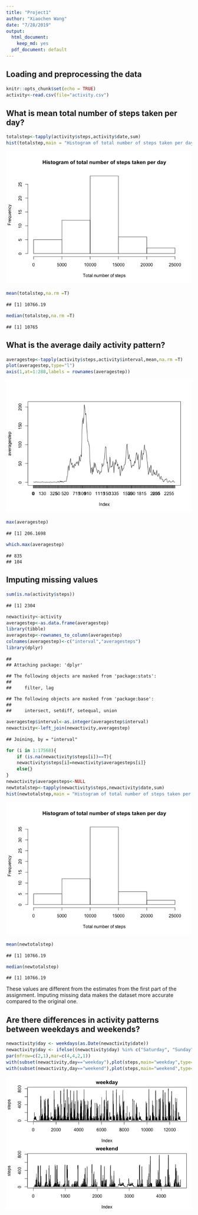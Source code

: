 ```yaml
---
title: "Project1"
author: "Xiaochen Wang"
date: "7/28/2019"
output:
  html_document:
    keep_md: yes
  pdf_document: default
---
```

## Loading and preprocessing the data

```r
knitr::opts_chunk$set(echo = TRUE)
activity<-read.csv(file="activity.csv")
```
## What is mean total number of steps taken per day?

```r
totalstep<-tapply(activity$steps,activity$date,sum)
hist(totalstep,main = "Histogram of total number of steps taken per day", xlab = "Total number of steps")
```

![](PA1_template_files/figure-html/mean_total_number-1.png)<!-- -->

```r
mean(totalstep,na.rm =T)
```

```
## [1] 10766.19
```

```r
median(totalstep,na.rm =T)
```

```
## [1] 10765
```

## What is the average daily activity pattern?


```r
averagestep<-tapply(activity$steps,activity$interval,mean,na.rm =T)
plot(averagestep,type="l")
axis(1,at=1:288,labels = rownames(averagestep))
```

![](PA1_template_files/figure-html/average_daily_activity_pattern-1.png)<!-- -->

```r
max(averagestep)
```

```
## [1] 206.1698
```

```r
which.max(averagestep)
```

```
## 835 
## 104
```
## Imputing missing values

```r
sum(is.na(activity$steps))
```

```
## [1] 2304
```

```r
newactivity<-activity
averagestep<-as.data.frame(averagestep)
library(tibble)
averagestep<-rownames_to_column(averagestep)
colnames(averagestep)<-c("interval","averagesteps")
library(dplyr)
```

```
## 
## Attaching package: 'dplyr'
```

```
## The following objects are masked from 'package:stats':
## 
##     filter, lag
```

```
## The following objects are masked from 'package:base':
## 
##     intersect, setdiff, setequal, union
```

```r
averagestep$interval<-as.integer(averagestep$interval)
newactivity<-left_join(newactivity,averagestep)
```

```
## Joining, by = "interval"
```

```r
for (i in 1:17568){
    if (is.na(newactivity$steps[i])==T){
    newactivity$steps[i]=newactivity$averagesteps[i]}
    else{}
}
newactivity$averagesteps<-NULL
newtotalstep<-tapply(newactivity$steps,newactivity$date,sum)
hist(newtotalstep,main = "Histogram of total number of steps taken per day", xlab = "Total number of steps")
```

![](PA1_template_files/figure-html/Imputing_missing_values-1.png)<!-- -->

```r
mean(newtotalstep)
```

```
## [1] 10766.19
```

```r
median(newtotalstep)
```

```
## [1] 10766.19
```
These values are different from the estimates from the first part of the assignment. Imputing missing data makes the dataset more accurate compared to the original one.

## Are there differences in activity patterns between weekdays and weekends?

```r
newactivity$day <- weekdays(as.Date(newactivity$date))
newactivity$day <- ifelse((newactivity$day) %in% c("Saturday", "Sunday"), "weekend", "weekday")
par(mfrow=c(2,1),mar=c(4,4,2,1))
with(subset(newactivity,day=="weekday"),plot(steps,main="weekday",type="l"))
with(subset(newactivity,day=="weekend"),plot(steps,main="weekend",type="l"))
```

![](PA1_template_files/figure-html/differences_in_activity_patterns_between_weekdays_and_weekends-1.png)<!-- -->

